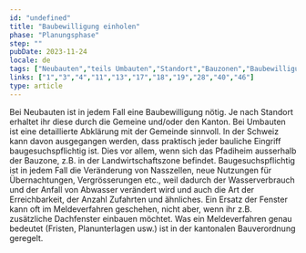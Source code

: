 ```yaml
---
id: "undefined"
title: "Baubewilligung einholen"
phase: "Planungsphase"
step: ""
pubDate: 2023-11-24
locale: de
tags: ["Neubauten","teils Umbauten","Standort","Bauzonen","Baubewilligung","Meldeverfahren","Verfahren"]
links: ["1","3","4","11","13","17","18","19","28","40","46"]
type: article
---
```


Bei Neubauten ist in jedem Fall eine Baubewilligung nötig. Je nach Standort erhaltet ihr diese durch die Gemeine und/oder den Kanton. Bei Umbauten ist eine detaillierte Abklärung mit der Gemeinde sinnvoll. In der Schweiz kann davon ausgegangen werden, dass praktisch jeder bauliche Eingriff baugesuchspflichtig ist. Dies vor allem, wenn sich das Pfadiheim ausserhalb der Bauzone, z.B. in der Landwirtschaftszone befindet. Baugesuchspflichtig ist in jedem Fall die Veränderung von Nasszellen, neue Nutzungen für Übernachtungen, Vergrösserungen etc., weil dadurch der Wasserverbrauch und der Anfall von Abwasser verändert wird und auch die Art der Erreichbarkeit, der Anzahl Zufahrten und ähnliches. Ein Ersatz der Fenster kann oft im Meldeverfahren geschehen, nicht aber, wenn ihr z.B. zusätzliche Dachfenster einbauen möchtet. Was ein Meldeverfahren genau bedeutet (Fristen, Planunterlagen usw.) ist in der kantonalen Bauverordnung geregelt.
